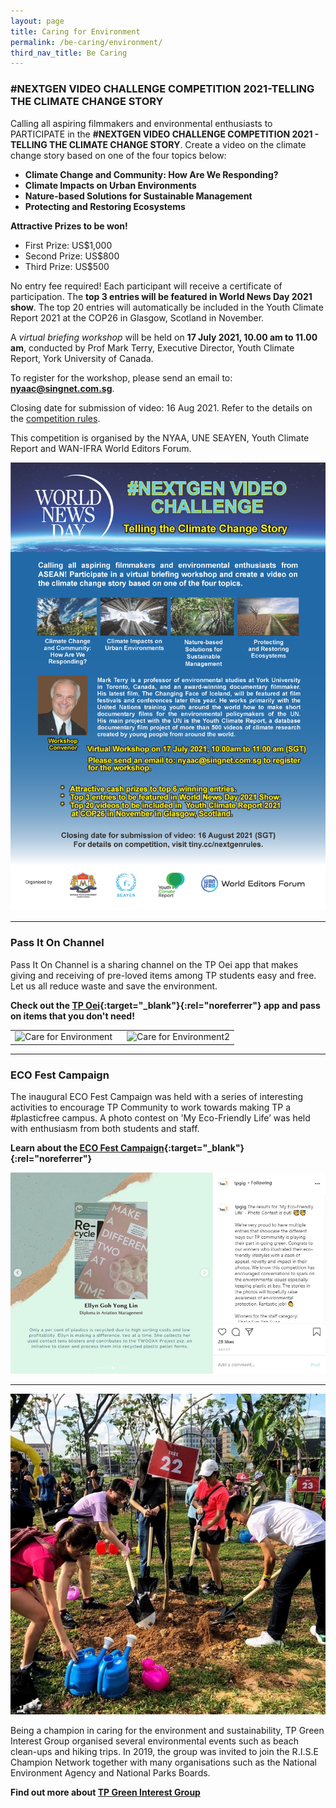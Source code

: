 ```yaml
---
layout: page
title: Caring for Environment
permalink: /be-caring/environment/
third_nav_title: Be Caring
---
```

### #NEXTGEN VIDEO CHALLENGE COMPETITION 2021-TELLING THE CLIMATE CHANGE STORY ###
Calling all aspiring filmmakers and environmental enthusiasts to PARTICIPATE in the **#NEXTGEN VIDEO CHALLENGE COMPETITION 2021 - TELLING THE CLIMATE CHANGE STORY**. Create a video  on the climate change story based on one of the four topics below:
* **Climate Change and Community: How Are We Responding?**
* **Climate Impacts on Urban Environments**
* **Nature-based Solutions for Sustainable Management**
* **Protecting and Restoring Ecosystems**

**Attractive Prizes to be won!**
* First Prize: US$1,000
* Second Prize: US$800
* Third Prize: US$500

No entry fee required! Each participant will receive a certificate of participation. The **top 3 entries will be featured in World News Day 2021 show**. The top 20 entries will automatically be included in the Youth Climate Report 2021 at the COP26 in Glasgow, Scotland in November.

A *virtual briefing workshop* will be held on **17 July 2021, 10.00 am to 11.00 am**, conducted by Prof Mark Terry, Executive Director, Youth Climate Report, York University of Canada.

To register for the workshop, please send an email to: **[nyaac@singnet.com.sg](mailto:nyaac@singnet.com.sg)**.

Closing date for submission of video: 16 Aug 2021. Refer to the details on the [competition rules](/files/BeCaring-EnvirCompetition%20Rules.pdf).

This competition is organised by the NYAA, UNE SEAYEN, Youth Climate Report and WAN-IFRA World Editors Forum.

![NEXTGEN VIDEO CHALLENGE COMPETITION 2021](/images/BeCaring-EnvirWNDVideoCompetition.png)

---
### Pass It On Channel ###
Pass It On Channel is a sharing channel on the TP Oei app that makes giving and receiving of pre-loved items among TP students easy and free. Let us all reduce waste and save the environment.

**Check out the [TP Oei](https://www.tp.edu.sg/life-at-tp/tp-students-digital-access-it-matters/students-it-needs.html#tpoei){:target="_blank"}{:rel="noreferrer"} app and pass on items that you don't need!**

<table>
    <tr>
        <td style="width:50%"><image src="/images/BeCaring-Env-PassItOn11.jpg" style="display:block;margin-left:auto;margin-right:auto;" alt="Care for Environment"></image>       
        </td>
        <td style="width:50%"><image src="/images/BeCaring-Env-PassItOn2.png" style="display:block;margin-left:auto;margin-right:auto;" alt="Care for Environment2"></image>       
        </td>
    </tr>
</table>

---

### ECO Fest Campaign ###
The inaugural ECO Fest Campaign was held with a series of interesting activities to encourage TP Community to work towards making TP a #plasticfree campus. A photo contest on 'My Eco-Friendly Life’ was held with enthusiasm from both students and staff.

**Learn about the [ECO Fest Campaign](https://www.instagram.com/p/CCm7zaGHYBL){:target="_blank"}{:rel="noreferrer"}**

![ECO Fest Campaign](/images/EcoFest4.JPG)

---

![TP Green Interest Group](/images/BeCaring-green_interest_grp1.jpg)

Being a champion in caring for the environment and sustainability, TP Green Interest Group organised several environmental events such as beach clean-ups and hiking trips. In 2019, the group was invited to join the R.I.S.E Champion Network together with many organisations such as the National Environment Agency and National Parks Boards.

**Find out more about [TP Green Interest Group](/interest_groups/green_interest_group/)**
